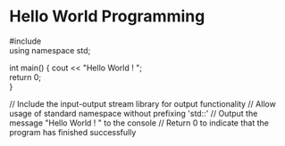 # Hello World Programming

#include <iostream>  
using namespace std; 

int main() {
    cout << "Hello World ! ";  
    return 0;  
}

// Include the input-output stream library for output functionality
// Allow usage of standard namespace without prefixing 'std::'
// Output the message "Hello World ! " to the console
// Return 0 to indicate that the program has finished successfully
